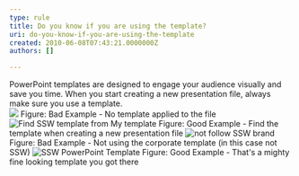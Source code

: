 ```yaml
---
type: rule
title: Do you know if you are using the template?
uri: do-you-know-if-you-are-using-the-template
created: 2010-06-08T07:43:21.0000000Z
authors: []

---
```


 PowerPoint templates are designed to engage your audience visually and save you time. When you start creating a new presentation file, always make sure you use a template. <br> ![](/Communication/RulesToBetterPowerpointPresentations/PublishingImages/noTemplate.jpg) Figure: Bad Example - No template applied to the file ![Find SSW template from My template](/Communication/RulesToBetterPowerpointPresentations/PublishingImages/templateApplied02.gif) Figure: Good Example - Find the template when creating a new presentation file ![not follow SSW brand](/Communication/RulesToBetterPowerpointPresentations/PublishingImages/bad_cover.gif) Figure: Bad Example - Not using the corporate template (in this case not SSW) ![SSW PowerPoint Template](/Communication/RulesToBetterPowerpointPresentations/PublishingImages/good_cover.jpg) Figure: Good Example - That's a mighty fine looking template you got there 
